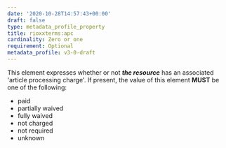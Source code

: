 ```yaml
---
date: '2020-10-28T14:57:43+00:00'
draft: false
type: metadata_profile_property
title: rioxxterms:apc
cardinality: Zero or one
requirement: Optional
metadata_profile: v3-0-draft
---
```

This element expresses whether or not ***the resource*** has an associated &#39;article processing charge&#39;. If present, the value of this element **MUST** be one of the following:

* paid
* partially waived
* fully waived
* not charged
* not required
* unknown
